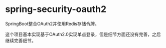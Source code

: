 # spring-security-oauth2

SpringBoot整合OAuth2并使用Redis存储令牌。


这个项目基本实现基于OAuth2.0实现单点登录，但是细节方面还没有完善，之后继续完善细节。

